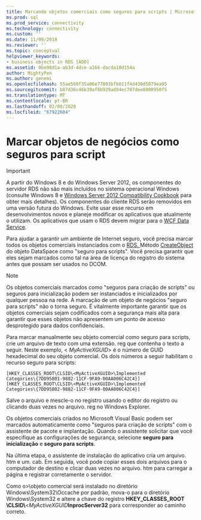 ```yaml
---
title: Marcando objetos comerciais como seguros para scripts | Microsoft Docs
ms.prod: sql
ms.prod_service: connectivity
ms.technology: connectivity
ms.custom: ''
ms.date: 11/09/2018
ms.reviewer: ''
ms.topic: conceptual
helpviewer_keywords:
- business objects in RDS [ADO]
ms.assetid: 0be98d1a-ab3d-4dce-a166-dacda10d154a
author: MightyPen
ms.author: genemi
ms.openlocfilehash: 55ae560f35a06e77803bfb011f4d430d5079ea05
ms.sourcegitcommit: b87d36c46b39af8b929ad94ec707dee8800950f5
ms.translationtype: MT
ms.contentlocale: pt-BR
ms.lasthandoff: 02/08/2020
ms.locfileid: "67922604"
---
```

# <a name="marking-business-objects-as-safe-for-scripting"></a>Marcar objetos de negócios como seguros para script
> [!IMPORTANT]
>  A partir do Windows 8 e do Windows Server 2012, os componentes do servidor RDS não são mais incluídos no sistema operacional Windows (consulte Windows 8 e [Windows Server 2012 Compatibility Cookbook](https://www.microsoft.com/download/details.aspx?id=27416) para obter mais detalhes). Os componentes do cliente RDS serão removidos em uma versão futura do Windows. Evite usar esse recurso em desenvolvimentos novos e planeje modificar os aplicativos que atualmente o utilizam. Os aplicativos que usam o RDS devem migrar para o [WCF Data Service](https://go.microsoft.com/fwlink/?LinkId=199565).  
  
 Para ajudar a garantir um ambiente de Internet seguro, você precisa marcar todos os objetos comerciais instanciados com o [RDS. ](../../../ado/reference/rds-api/dataspace-object-rds.md)Método [CreateObject](../../../ado/reference/rds-api/createobject-method-rds.md) do objeto DataSpace como "seguro para scripts". Você precisa garantir que eles sejam marcados como tal na área de licença do registro do sistema antes que possam ser usados no DCOM.  
  
> [!NOTE]
>  Os objetos comerciais marcados como "seguros para criação de scripts" ou seguros para inicialização podem ser instanciados e inicializados por qualquer pessoa na rede. A marcação de um objeto de negócios "seguro para scripts" não o torna seguro. É vitalmente importante garantir que os objetos comerciais sejam codificados com a segurança mais alta para garantir que esses objetos não apresentem um ponto de acesso desprotegido para dados confidenciais.  
  
 Para marcar manualmente seu objeto comercial como seguro para scripts, crie um arquivo de texto com uma extensão. reg que contenha o texto a seguir. Neste exemplo, \< *MyActiveXGUID*> é o número de GUID hexadecimal do seu objeto comercial. Os dois números a seguir habilitam o recurso seguro para scripts:  
  
```console
[HKEY_CLASSES_ROOT\CLSID\<MyActiveXGUID>\Implemented   
Categories\{7DD95801-9882-11CF-9FA9-00AA006C42C4}]  
[HKEY_CLASSES_ROOT\CLSID\<MyActiveXGUID>\Implemented   
Categories\{7DD95802-9882-11CF-9FA9-00AA006C42C4}]  
```  
  
 Salve o arquivo e mescle-o no registro usando o editor do registro ou clicando duas vezes no arquivo. reg no Windows Explorer.  
  
 Os objetos comerciais criados no Microsoft Visual Basic podem ser marcados automaticamente como "seguros para criação de scripts" com o assistente de pacote e implantação. Quando o assistente solicitar que você especifique as configurações de segurança, selecione **seguro para inicialização** e **seguro para scripts**.  
  
 Na última etapa, o assistente de instalação do aplicativo cria um arquivo. htm e um. cab. Em seguida, você pode copiar esses dois arquivos para o computador de destino e clicar duas vezes no arquivo. htm para carregar a página e registrar corretamente o servidor.  
  
 Como o>\\objeto comercial será instalado no diretório Windows\System32\Occache por padrão, mova-o para o diretório Windows\System32 e altere a chave do registro **HKEY_CLASSES_ROOT \CLSID\\**\<*MyActiveXGUID***InprocServer32** para corresponder ao caminho correto.


